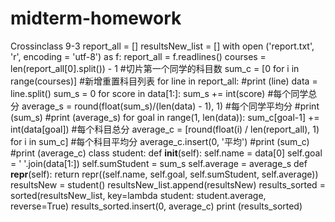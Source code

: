 # midterm-homework
Crossinclass 9-3
report_all = []
resultsNew_list = []
with open ('report.txt', 'r', encoding = 'utf-8') as f: 
    report_all = f.readlines()
    courses = len(report_all[0].split()) - 1    #切片第一个同学的科目数
    sum_c = [0 for i in range(courses)]    #新增重置科目列表
    for line in report_all:
        #print (line)
        data = line.split()
        sum_s = 0
        for score in data[1:]:
            sum_s += int(score)     #每个同学总分
            average_s = round(float(sum_s)/(len(data) - 1), 1)     #每个同学平均分
        #print (sum_s)
        #print (average_s)
        for goal in range(1, len(data)):
            sum_c[goal-1] += int(data[goal])    #每个科目总分
            average_c = [round(float(i) / len(report_all), 1) for i in sum_c]    #每个科目平均分
        average_c.insert(0, '平均')
    #print (sum_c)
    #print (average_c)
        class student:
            def __init__(self):
                self.name = data[0]
                self.goal = ' '.join(data[1:])
                self.sumStudent = sum_s
                self.average = average_s
            def __repr__(self):
                return repr((self.name, self.goal, self.sumStudent, self.average))
        resultsNew = student()
        resultsNew_list.append(resultsNew)
        results_sorted = sorted(resultsNew_list, key=lambda student: student.average, reverse=True)
    results_sorted.insert(0, average_c)
    print (results_sorted)

